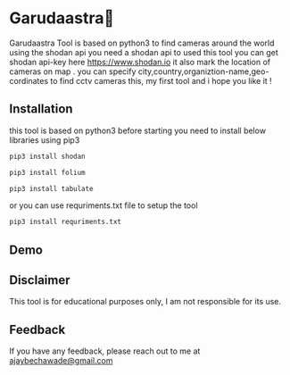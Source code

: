 # Garudaastra🦅
Garudaastra Tool is based on python3 to find cameras around the world using the shodan api you need a shodan api to used this tool you can get shodan api-key here https://www.shodan.io
it also mark the location of cameras on map . you can specify city,country,organiztion-name,geo-cordinates to find cctv cameras this, my first tool and i hope you like it !




## Installation

this tool is based on python3 before starting you need to install below libraries using  pip3
```bash
pip3 install shodan

pip3 install folium

pip3 install tabulate
```
or you can use requriments.txt file to setup the tool 
```bash
pip3 install requriments.txt
```

## Demo



## Disclaimer
This tool is for educational purposes only, I am not responsible for its use.
## Feedback

If you have any feedback, please reach out to me at ajaybechawade@gmail.com

